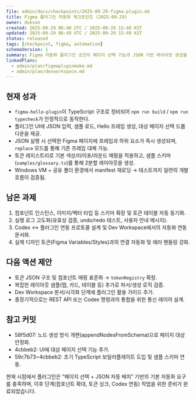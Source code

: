 ```yaml
---
file: admin/docs/checkpoints/2025-09-29-figma-plugin.md
title: Figma 플러그인 자동화 체크포인트 (2025-09-29)
owner: duksan
created: 2025-09-29 06:40 UTC / 2025-09-29 15:40 KST
updated: 2025-09-29 06:49 UTC / 2025-09-29 15:49 KST
status: released
tags: [checkpoint, figma, automation]
schemaVersion: 1
summary: Figma 자동화 플러그인 초안이 페이지 선택 기능과 JSON 기반 레이아웃 생성을 지원하는 상태로 완성되어 다음 단계 확장을 준비함.
linkedPlans:
  - admin/plan/figmapluginmake.md
  - admin/plan/devworkspace.md
---
```


## 현재 성과

- `figma-hello-plugin`이 TypeScript 구조로 정비되어 `npm run build` / `npm run typecheck`가 안정적으로 동작한다.
- 플러그인 UI에 JSON 입력, 샘플 로드, Hello 프레임 생성, 대상 페이지 선택 드롭다운을 제공.
- JSON 실행 시 선택한 Figma 페이지에 프레임과 하위 요소가 즉시 생성되며, `replace` 모드를 통해 기존 프레임 대체 가능.
- 토큰 레지스트리로 기본 색상/타이포/라운드 매핑을 적용하고, 샘플 스키마(`samples/glossary.ts`)를 통해 2분할 레이아웃을 생성.
- Windows VM + 공유 폴더 환경에서 manifest 재로딩 → 테스트까지 일련의 개발 흐름이 검증됨.

## 남은 과제

1. 컴포넌트 인스턴스, 이미지/벡터 타입 등 스키마 확장 및 토큰 테이블 자동 동기화.
2. 실행 로그 고도화(유효성 검증, undo/redo 테스트, 사용자 안내 메시지).
3. Codex ↔ 플러그인 연동 프로토콜 설계 및 Dev Workspace에서의 자동화 연동 문서화.
4. 실제 디자인 토큰(Figma Variables/Styles)과의 연결 자동화 및 에러 핸들링 강화.

## 다음 액션 제안

- 토큰 JSON 구조 및 컴포넌트 매핑 표준화 → `tokenRegistry` 확장.
- 복잡한 레이아웃 샘플(탭, 카드, 테이블 등) 추가로 파서/생성 로직 검증.
- Dev Workspace 문서/시각화 단계에 플러그인 활용 가이드 추가.
- 중장기적으로는 REST API 또는 Codex 명령과의 통합을 위한 통신 레이어 설계.

## 참고 커밋

- 58f5d07: 노드 생성 방식 개편(appendNodesFromSchema)으로 페이지 대상 안정화.
- 4cbbeb2: UI에 대상 페이지 선택 기능 추가.
- 59c7b73~4cbbeb2: 초기 TypeScript 보일러플레이트 도입 및 샘플 스키마 연동.

현재 시점에서 플러그인은 “페이지 선택 + JSON 자동 배치” 기반의 기본 자동화 요구를 충족하며, 이후 단계(컴포넌트 확대, 토큰 싱크, Codex 연동) 작업을 위한 준비가 완료되었습니다.
